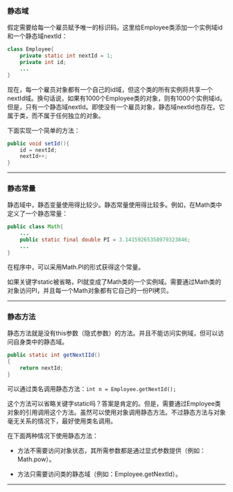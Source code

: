### 静态域

假定需要给每一个雇员赋予唯一的标识码。这里给Employee类添加一个实例域id和一个静态域nextId：
```java
class Employee{
    private static int nextId = 1;
    private int id;
    ...
}
```
现在，每一个雇员对象都有一个自己的id域，但这个类的所有实例将共享一个nextId域。换句话说，如果有1000个Employee类的对象，则有1000个实例域id。但是，只有一个静态域nextId。即使没有一个雇员对象，静态域nextId也存在。它属于类，而不属于任何独立的对象。

下面实现一个简单的方法：
```java
public void setId(){
    id = nextId;
    nextId++;
}
``` 

***

### 静态常量

静态域中，静态变量使用得比较少。静态常量使用得比较多。例如，在Math类中定义了一个静态常量：
```java
public class Math{
    ...
    public static final double PI = 3.14159265358979323846;
    ...
}
```
在程序中，可以采用Math.PI的形式获得这个常量。

如果关键字static被省略，PI就变成了Math类的一个实例域。需要通过Math类的对象访问PI，并且每一个Math对象都有它自己的一份PI拷贝。

***

### 静态方法

静态方法就是没有this参数（隐式参数）的方法。并且不能访问实例域，但可以访问自身类中的静态域。

```java
public static int getNextIId()
{
    return nextId;
}
```
可以通过类名调用静态方法：` int n = Employee.getNextId(); `

这个方法可以省略关键字static吗？答案是肯定的。但是，需要通过Employee类对象的引用调用这个方法。虽然可以使用对象调用静态方法。不过静态方法与对象毫无关系的情况下，最好使用类名调用。

在下面两种情况下使用静态方法：

+ 方法不需要访问对象状态，其所需参数都是通过显式参数提供（例如：Math.pow）。

+ 方法只需要访问类的静态域（例如：Employee.getNextId）。

***
